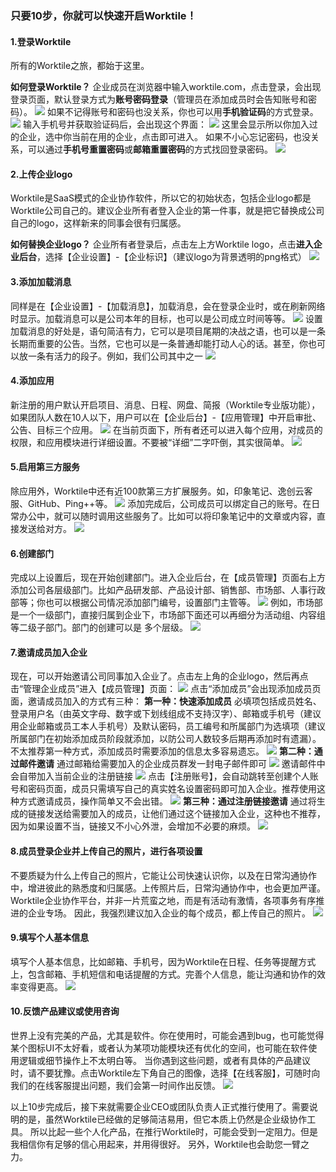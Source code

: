 ### 只要10步，你就可以快速开启Worktile！

#### 1.登录Worktile

所有的Worktile之旅，都始于这里。

**如何登录Worktile？**
企业成员在浏览器中输入worktile.com，点击登录，会出现登录页面，默认登录方式为**账号密码登录**（管理员在添加成员时会告知账号和密码）。
![](/assets/1-2.png)
如果不记得账号和密码也没关系，你也可以用**手机验证码**的方式登录。
![](/assets/1-3.png)
输入手机号并获取验证码后，会出现这个界面：
![](/assets/1-4.png)
这里会显示所以你加入过的企业，选中你当前在用的企业，点击即可进入。
如果不小心忘记密码，也没关系，可以通过**手机号重置密码**或**邮箱重置密码**的方式找回登录密码。
![](/assets/1-5.png)
#### 2.上传企业logo
Worktile是SaaS模式的企业协作软件，所以它的初始状态，包括企业logo都是Worktile公司自己的。建议企业所有者登入企业的第一件事，就是把它替换成公司自己的logo，这样新来的同事会很有归属感。

**如何替换企业logo？**
企业所有者登录后，点击左上方Worktile logo，点击**进入企业后台**，选择【企业设置】-【企业标识】（建议logo为背景透明的png格式）
![](/assets/1-8.png)

#### 3.添加加载消息
同样是在【企业设置】-【加载消息】，加载消息，会在登录企业时，或在刷新网络时显示。加载消息可以是公司本年的目标，也可以是公司成立时间等等。
![](/assets/1-9.png)
设置加载消息的好处是，语句简洁有力，它可以是项目尾期的决战之语，也可以是一条长期而重要的公告。当然，它也可以是一条普通却能打动人心的话。甚至，你也可以放一条有活力的段子。例如，我们公司其中之一
![](/assets/1-11.png)
#### 4.添加应用
新注册的用户默认开启项目、消息、日程、网盘、简报（Worktile专业版功能），如果团队人数在10人以下，用户可以在【企业后台】-【应用管理】中开启审批、公告、目标三个应用。
![](/assets/1-12.png)
在当前页面下，所有者还可以进入每个应用，对成员的权限，和应用模块进行详细设置。不要被“详细”二字吓倒，其实很简单。
![](/assets/1-10.png)
#### 5.启用第三方服务
除应用外，Worktile中还有近100款第三方扩展服务。如，印象笔记、逸创云客服、GitHub、Ping++等。
![](/assets/1-13.png)
添加完成后，公司成员可以绑定自己的账号。在日常办公中，就可以随时调用这些服务了。比如可以将印象笔记中的文章或内容，直接发送给对方。
![](/assets/1-14.png)
#### 6.创建部门
完成以上设置后，现在开始创建部门。进入企业后台，在【成员管理】页面右上方添加公司各层级部门。比如产品研发部、产品设计部、销售部、市场部、人事行政部等；你也可以根据公司情况添加部门编号，设置部门主管等。
![](/assets/1-15.png)
例如，市场部是一个一级部门，直接归属到企业下，市场部下面还可以再细分为活动组、内容组等二级子部门。部门的创建可以是 多个层级。
![](/assets/1-16.png)
#### 7.邀请成员加入企业
现在，可以开始邀请公司同事加入企业了。点击左上角的企业logo，然后再点击“管理企业成员”进入【成员管理】页面：
![](/assets/1-32.png)
点击“添加成员”会出现添加成员页面，邀请成员加入的方式有三种：
**第一种：快速添加成员**
必填项包括成员姓名、登录用户名（由英文字母、数字或下划线组成不支持汉字）、邮箱或手机号（建议用企业邮箱或员工本人手机号）及默认密码，员工编号和所属部门为选填项（建议所属部门在初始添加成员阶段就添加，以防公司人数较多后期再添加时有遗漏）。不太推荐第一种方式，添加成员时需要添加的信息太多容易遗忘。
![](/assets/1-17.png)
**第二种：通过邮件邀请**
通过邮箱给需要加入的企业成员群发一封电子邮件即可
![](/assets/1-18.png)
邀请邮件中会自带加入当前企业的注册链接
![](/assets/1-19.png)
点击【注册账号】，会自动跳转至创建个人账号和密码页面，成员只需填写自己的真实姓名设置密码即可加入企业。推荐使用这种方式邀请成员，操作简单又不会出错。
![](/assets/1-20.png)
**第三种：通过注册链接邀请**
通过将生成的链接发送给需要加入的成员，让他们通过这个链接加入企业，这种也不推荐，因为如果设置不当，链接又不小心外泄，会增加不必要的麻烦。
![](/assets/1-21.png)
#### 8.成员登录企业并上传自己的照片，进行各项设置
不要质疑为什么上传自己的照片，它能让公司快速认识你，以及在日常沟通协作中，增进彼此的熟悉度和归属感。上传照片后，日常沟通协作中，也会更加严谨。
Worktile企业协作平台，并非一片荒蛮之地，而是有活动有激情，各项事务有序推进的企业专场。
因此，我强烈建议加入企业的每个成员，都上传自己的照片。
![](/assets/1-22.png)
#### 9.填写个人基本信息
填写个人基本信息，比如邮箱、手机号，因为Worktile在日程、任务等提醒方式上，包含邮箱、手机短信和电话提醒的方式。完善个人信息，能让沟通和协作的效率变得更高。
![](/assets/1-23.png)
#### 10.反馈产品建议或使用咨询
世界上没有完美的产品，尤其是软件。你在使用时，可能会遇到bug，也可能觉得某个图标UI不太好看，或者认为某项功能模块还有优化的空间，也可能在软件使用逻辑或细节操作上不太明白等。
当你遇到这些问题，或者有具体的产品建议时，请不要犹豫。点击Worktile左下角自己的图像，选择【在线客服】，可随时向我们的在线客服提出问题，我们会第一时间作出反馈。
![](/assets/1-24.png)

以上10步完成后，接下来就需要企业CEO或团队负责人正式推行使用了。需要说明的是，虽然Worktile已经做的足够简洁易用，但它本质上仍然是企业级协作工具。
所以比起一些个人化产品，在推行Worktile时，可能会受到一定阻力。但是我相信你有足够的信心用起来，并用得很好。
另外，Worktile也会助您一臂之力。